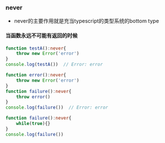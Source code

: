 ### never
* never的主要作用就是充当typescript的类型系统的bottom type

#### 当函数永远不可能有返回的时候
```typescript
function testA():never{
    throw new Error('error')
}
console.log(testA())  // Error: error
```
```typescript
function error():never{
    throw new Error('error')
}
function failure():never{
    throw error()
}
console.log(failure())  // Error: error
```
```typescript
function failure():never{
    while(true){}
}
console.log(failure())  
```

